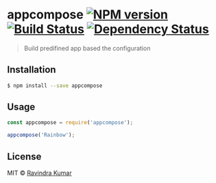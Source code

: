 # appcompose [![NPM version][npm-image]][npm-url] [![Build Status][travis-image]][travis-url] [![Dependency Status][daviddm-image]][daviddm-url]
> Build predifined app based the configuration

## Installation

```sh
$ npm install --save appcompose
```

## Usage

```js
const appcompose = require('appcompose');

appcompose('Rainbow');
```
## License

MIT © [Ravindra Kumar](https://github.com/androidstarters)


[npm-image]: https://badge.fury.io/js/appcompose.svg
[npm-url]: https://npmjs.org/package/appcompose
[travis-image]: https://travis-ci.org/ravidsrk/appcompose.svg?branch=master
[travis-url]: https://travis-ci.org/ravidsrk/appcompose
[daviddm-image]: https://david-dm.org/ravidsrk/appcompose.svg?theme=shields.io
[daviddm-url]: https://david-dm.org/ravidsrk/appcompose
